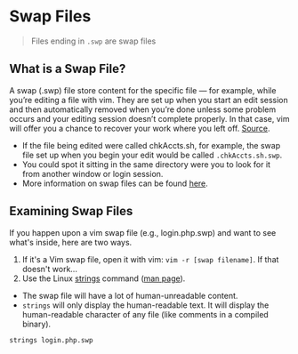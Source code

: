 # Swap Files
> Files ending in `.swp` are swap files

## What is a Swap File?

A swap (.swp) file store content for the specific file — for example, while you’re editing a file with vim. They are set up when you start an edit session and then automatically removed when you’re done unless some problem occurs and your editing session doesn’t complete properly. In that case, vim will offer you a chance to recover your work where you left off. [Source](https://www.networkworld.com/article/939724/what-are-unix-swap-swp-files.html).
- If the file being edited were called chkAccts.sh, for example, the swap file set up when you begin your edit would be called `.chkAccts.sh.swp`.
- You could spot it sitting in the same directory were you to look for it from another window or login session.
- More information on swap files can be found [here](https://www.techtarget.com/searchwindowsserver/definition/swap-file-swap-space-or-pagefile).

## Examining Swap Files

If you happen upon a vim swap file (e.g., login.php.swp) and want to see what's inside, here are two ways.
1. If it's a Vim swap file, open it with vim: `vim -r [swap filename]`. If that doesn't work...
2. Use the Linux [strings](https://www.howtogeek.com/427805/how-to-use-the-strings-command-on-linux/) command ([man page](https://linux.die.net/man/1/strings)).
- The swap file will have a lot of human-unreadable content.
- `strings` will only display the human-readable text. It will display the human-readable character of any file (like comments in a compiled binary).
```
strings login.php.swp
```


